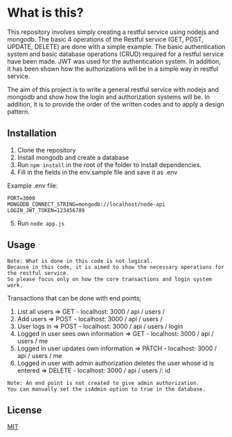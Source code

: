 # What is this?

This repository involves simply creating a restful service using nodejs and mongodb. The basic 4 operations of the Restful service (GET, POST, UPDATE, DELETE) are done with a simple example. The basic authentication system and basic database operations (CRUD) required for a restful service have been made. JWT was used for the authentication system. In addition, it has been shown how the authorizations will be in a simple way in restful service.

The aim of this project is to write a general restful service with nodejs and mongodb and show how the login and authorization systems will be. In addition, it is to provide the order of the written codes and to apply a design pattern.

## Installation

1. Clone the repository
2. Install mongodb and create a database
3. Run ```npm install``` in the root of the folder to install dependencies.
4. Fill in the fields in the env.sample file and save it as .env

Example .env file:
```note
PORT=3000
MONGODB_CONNECT_STRING=mongodb://localhost/node-api
LOGIN_JWT_TOKEN=123456789
```
5. Run ```node app.js```


## Usage
```note
Note: What is done in this code is not logical. 
Because in this code, it is aimed to show the necessary operations for the restful service. 
So please focus only on how the core transactions and login system work.
```

Transactions that can be done with end points;
1. List all users => GET - localhost: 3000 / api / users /
2. Add users => POST - localhost: 3000 / api / users /
3. User logs in => POST - localhost: 3000 / api / users / login 
4. Logged in user sees own information => GET - localhost: 3000 / api / users / me
5. Logged in user updates own information => PATCH - localhost: 3000 / api / users / me
6. Logged in user with admin authorization deletes the user whose id is entered => DELETE - localhost: 3000 / api / users /: id 

```note
Note: An end point is not created to give admin authorization. 
You can manually set the isAdmin option to true in the database.
```

## License
[MIT](https://choosealicense.com/licenses/mit/)
